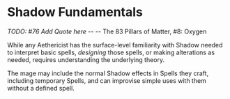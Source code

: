 # Shadow Fundamentals

*TODO: #76 Add Quote here*
-- -- The 83 Pillars of Matter, #8: Oxygen

While any Aethericist has the surface-level familiarity with Shadow needed to interpret basic spells, *designing* those spells, or making alterations as needed, requires understanding the underlying theory.

The mage may include the normal Shadow effects in Spells they craft, including temporary Spells, and can improvise simple uses with them without a defined spell.